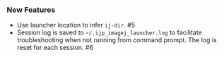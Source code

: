 ### New Features

* Use launcher location to infer `ij-dir`. #5
* Session log is saved to `~/.ijp_imagej_launcher.log` to facilitate troubleshooting when not running from command
  prompt. The log is reset for each session. #6
